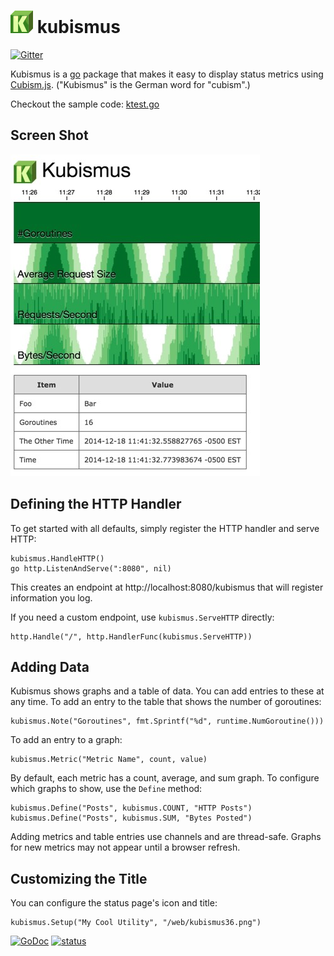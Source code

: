 ![logo](https://raw.githubusercontent.com/ancientlore/kubismus/master/media/kubismus36.png) kubismus
====================================================================================================

[![Gitter](https://badges.gitter.im/Join%20Chat.svg)](https://gitter.im/ancientlore/kubismus?utm_source=badge&utm_medium=badge&utm_campaign=pr-badge&utm_content=badge)

Kubismus is a [go](http://golang.org/) package that makes it easy to display status metrics using [Cubism.js](https://square.github.io/cubism/). ("Kubismus" is the German word for "cubism".)

Checkout the sample code: [ktest.go](https://gist.github.com/ancientlore/7802445bba933a2c85a8)

Screen Shot
-----------

![screenshot](https://raw.githubusercontent.com/ancientlore/kubismus/master/media/screenshot.jpg)

Defining the HTTP Handler
-------------------------

To get started with all defaults, simply register the HTTP handler and serve HTTP:

	kubismus.HandleHTTP()
	go http.ListenAndServe(":8080", nil)

This creates an endpoint at http://localhost:8080/kubismus that will register information you log.

If you need a custom endpoint, use `kubismus.ServeHTTP` directly:

	http.Handle("/", http.HandlerFunc(kubismus.ServeHTTP))

Adding Data
-----------

Kubismus shows graphs and a table of data. You can add entries to these at any time. To add an entry to the table that shows the number of goroutines:

	kubismus.Note("Goroutines", fmt.Sprintf("%d", runtime.NumGoroutine()))

To add an entry to a graph:

	kubismus.Metric("Metric Name", count, value)

By default, each metric has a count, average, and sum graph. To configure which graphs to show, use the `Define` method:

	kubismus.Define("Posts", kubismus.COUNT, "HTTP Posts")
	kubismus.Define("Posts", kubismus.SUM, "Bytes Posted")

Adding metrics and table entries use channels and are thread-safe. Graphs for new metrics may not appear until a browser refresh.

Customizing the Title
---------------------

You can configure the status page's icon and title:

	kubismus.Setup("My Cool Utility", "/web/kubismus36.png")

[![GoDoc](https://godoc.org/github.com/ancientlore/kubismus?status.svg)](https://godoc.org/github.com/ancientlore/kubismus)
[![status](https://sourcegraph.com/api/repos/github.com/ancientlore/kubismus/.badges/status.png)](https://sourcegraph.com/github.com/ancientlore/kubismus)
